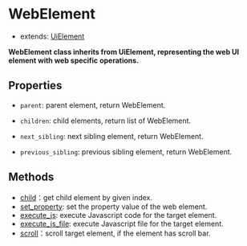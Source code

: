 # WebElement

- extends: [UiElement](./../../../../../python/uielement/uielement.md) 

**WebElement class inherits from UiElement, representing the web UI element with web specific operations.**  

## Properties

- `parent`: parent element, return WebElement.  

- `children`: child elements, return list of WebElement.  

- `next_sibling`: next sibling element, return WebElement.

- `previous_sibling`: previous sibling element, return WebElement.

## Methods
- [child](./child.md)：get child element by given index.
- [set_property](./set_property.md): set the property value of the web element.  
- [execute_js](./execute_js.md): execute Javascript code for the target element.  
- [execute_js_file](./execute_js_file.md): execute Javascript file for the target element.  
- [scroll](./scroll.md)：scroll target element, if the element has scroll bar.


